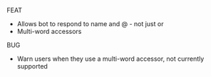 FEAT
- Allows bot to respond to name and @ - not just or
- Multi-word accessors

BUG
- Warn users when they use a multi-word accessor, not currently supported
